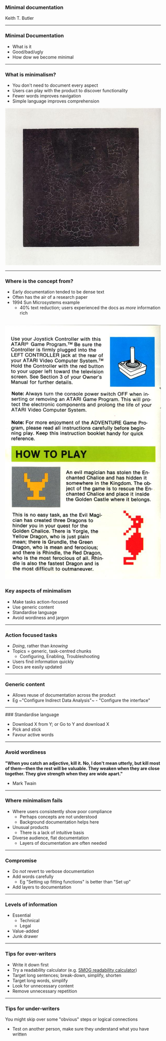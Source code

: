 ### Minimal documentation

 Keith T. Butler

---
### Minimal Documentation

* What is it
* Good/bad/ugly
* How dow we become minimal

---
### What is minimalism?

* You don't need to document every aspect
* Users can play with the product to discover functionality
* Fewer words improves navigation
* Simple language improves comprehension

![](images/square.jpg)

---
### Where is the concept from?

* Early documentation tended to be dense text
* Often has the air of a research paper
* 1994 Sun Microsystems example
    * 40% text reduction; users experienced the docs as *more* information rich

![](images/a2600.jpg)
---
### Key aspects of minimalism

* Make tasks action-focused
* Use generic content
* Standardise language
* Avoid wordiness and jargon

---
### Action focused tasks

* *Doing*, rather than *knowing*
* Topics = generic, task-centred chunks
    * Configuring, Enabling, Troubleshooting
* Users find information quickly
* Docs are easily updated

---
### Generic content

* Allows reuse of documentation across the product
* Eg ~"Configure Indirect Data Analysis"~ - "Configure the interface"

---
### Standardise language

* Download X from Y; or Go to Y and download X
* Pick and stick
* Favour active words

---
### Avoid wordiness

**"When you catch an adjective, kill it. No, I don't mean utterly, but kill most of them―then 
the rest will be valuable. They weaken when they are close together. They give strength when they are wide apart."**

- Mark Twain

---
### Where minimalism fails

* Where users consistently show poor compliance
    * Perhaps concepts are not understood
    * Background documentation helps here
* Unusual products
    * There is a lack of intuitive basis
* Diverse audience, flat documentation
    * Layers of documentation are often needed
    
---
### Compromise

* Do *not* revert to verbose documentation
* Add words carefully
    * Eg "Setting up fitting functions" is better than "Set up"
* Add layers to documentation

---
### Levels of information

* Essential
    * Technical
    * Legal
* Value-added
* Junk drawer

---
### Tips for over-writers

* Write it down first
* Try a readability calculator (e.g. [SMOG readability calculator](http://www.learningandwork.org.uk/SMOG-calculator/smogcalc.php#userguide))
* Target long sentences; break-down, simplify, shorten
* Target long words, simplify
* Look for unnecessary content
* Remove unnecessary repetition

---
### Tips for under-writers

You might skip over some "obvious" steps or logical connections

* Test on another person, make sure they understand what you have written

